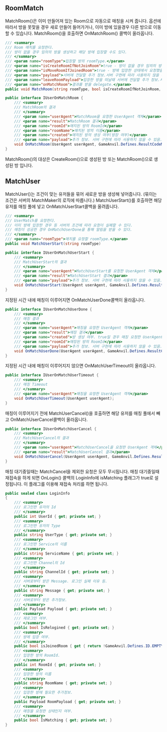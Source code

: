 ## RoomMatch
MatchRoom()은 이미 만들어져 있는 Room으로 자동으로 매칭을 시켜 줍니다.
옵션에 따라서 방을 못잧을 경우 새로 만들어 들어가거나, 이미 방에 있을경우 다른 방으로 이동할 수 있습니다.
MatchRoom()을 호출하면 OnMatchRoom() 콜백이 올라옵니다.
``` C#
/// <summary>
/// Room 매치를 요청한다.
/// 방이 없을 경우 임의의 방을 생성하고 해당 방에 입장할 수도 있다.
/// </summary>
/// <param name="roomType">입장할 방의 roomType.</param>
/// <param name="isCreateRoomIfNotJoinRoom">true - 방이 없을 경우 임의의 방을 생성.false - 방이 없을 경우 실패</param>
/// <param name="isMoveRoomIfJoinedRoom">true - 방에 입장한 상태에서 요청했을 경우 다른 방으로 이동.false - 방에 입장한 상태에서 요청했을 경우 실패</param>
/// <param name="payload">서버에 전달할 추가 정보.서버 구현에 따라 사용하지 않을 수 있음.</param>
/// <param name="leaveRoomPayload">입장한 방을 떠날때 서버에 전달할 추가 정보.서버 구현에 따라 사용하지 않을 수 있음.</param>
/// <param name="onMatchRoom">결과를 받을 delegate.</param>
public void MatchRoom(string roomType, bool isCreateRoomIfNotJoinRoom, bool isMoveRoomIfJoinedRoom, Payload payload, Payload leaveRoomPayload, Interface.DelUserOnMatchRoom onMatchRoom)
```
``` C#
public interface IUserOnMatchRoom {
    /// <summary>
    /// MatchRoom의 결과
    /// </summary>
    /// <param name="userAgent">MatchRoom을 요청한 UserAgent 객체</param>
    /// <param name="result">MatchRoom 결과</param>
    /// <param name="roomId">매치된 방의 RoomId</param>
    /// <param name="roomName">매치된 방의 이름</param>
    /// <param name="created">매치된 방의 생성 여부(방장 여부)</param>
    /// <param name="payload">추가 정보. 서버 구현에 따라 사용하지 않을 수 있음.</param>
    void OnMatchRoom(UserAgent userAgent, GameAnvil.Defines.ResultCodeMatchRoom result, int roomId, string roomName, bool created, Payload payload); 
}
```
MatchRoom()의 대상은 CreateRoom()으로 생성된 방 또는 MatchRoom()으로 생성된 방 입니다.

## MatchUser
MatchUser()는 조건이 맞는 유저들을 묶어 새로운 방을 생성해 넣어줍니다. (묶이는 조건은 서버의 MatchMaker의 로직에 따릅니다.)
MatchUserStart()를 호츨하면 해당 유저를 매칭 풀에 넣고 OnMatchUserStart콜백을 올려줍니다.
``` C#
/// <summary>
/// UserMatch를 요청한다.
/// 이미 방에 입장한 경우 등 서버의 조건에 따라 요청이 실패할 수 있다.
/// 매칭이 성공한 경우 OnMatchUserDone을 통해 알림을 받을 수 있다.
/// </summary>
/// <param name="roomType">매치를 요청할 roomType.</param>
public void MatchUserStart(string roomType)
```
``` C#
public interface IUserOnMatchUserStart {
    /// <summary>
    /// MatchUserStart의 결과
    /// </summary>
    /// <param name="userAgent">MatchUserStart를 요청한 UserAgent 객체</param>
    /// <param name="result">MatchUserStart 결과</param>
    /// <param name="payload">추가 정보. 서버 구현에 따라 사용하지 않을 수 있음.</param>
    void OnMatchUserStart(UserAgent userAgent, GameAnvil.Defines.ResultCodeMatchUserStart result, Payload payload); 
}
```

지정된 시간 내에 매칭이 이루어지면 OnMatchUserDone콜백이 올라옵니다.
``` C# 
public interface IUserOnMatchUserDone {
    /// <summary>
    /// 매칭 결과
    /// </summary>
    /// <param name="userAgent">매칭을 요청한 UserAgent 객체</param>
    /// <param name="result">매칭 결과</param>
    /// <param name="created">방 생성 여부. true일 경우 매칭 요청한 UserAgent가  방을 생성한 것을 의미한다. 방장을 결정하는 용도 등으로 사용할 수 있다.</param>
    /// <param name="roomId">매칭된 방의 RoomId</param>
    /// <param name="payload">추가 정보. 서버 구현에 따라 사용하지 않을 수 있음.</param>
    void OnMatchUserDone(UserAgent userAgent, GameAnvil.Defines.ResultCodeMatchUserDone result, bool created, int roomId, Payload payload); 
}
```
지정된 시간 내에 매칭이 이루어지지 않으면 OnMatchUserTimeout이 올라옵니다.
``` C#
public interface IUserOnMatchUserTimeout {
    /// <summary>
    /// 매칭 Timeout
    /// </summary>
    /// <param name="userAgent">매칭을 요청한 UserAgent 객체</param>
    void OnMatchUserTimeout(UserAgent userAgent); 
}
```
매칭이 이루어지기 전에 MatchUserCancel()을 호출하면 해당 유저를 매칭 풀에서 빼고 OnMatchUserCancel콜백이 올라옵니다.
``` C#
public interface IUserOnMatchUserCancel {
    /// <summary>
    /// MatchUserCancel의 결과
    /// </summary>
    /// <param name="userAgent">MatchUserCancel을 요청한 UserAgent 객체</param>
    /// <param name="result">MatchUserCancel 결과</param>
    void OnMatchUserCancel(UserAgent userAgent, GameAnvil.Defines.ResultCodeMatchUserCancel result); 
}
```

매칭 대기중일때는 MatchCancel을 제외한 요청은 모두 무시됩니다.
매칭 대기중일때 재접속을 하게 되면 OnLogin() 콜백의 LoginInfo에 isMatching 플래그가 true로 설정됩니다. 이 플래그를 이용해 재접속 처리를 하면 됩니다.
``` C#
public sealed class LoginInfo
{
    /// <summary>
    /// 로그인한 유저의 Id
    /// </summary>
    public int UserId { get; private set; }
    /// <summary>
    /// 로그인한 유저의 Type
    /// </summary>
    public string UserType { get; private set; }
    /// <summary>
    /// 로그인한 Service의 이름
    /// </summary>
    public string ServiceName { get; private set; }
    /// <summary>
    /// 로그인한 Channel의 Id
    /// </summary>
    public string ChannelId { get; private set; }
    /// <summary>
    /// 서버로부터 받은 Message. 로그인 실패 이유 등.
    /// </summary>
    public string Message { get; private set; }
    /// <summary>
    /// 서버로부터 받은 추가정보.
    /// </summary>
    public Payload Payload { get; private set; }
    /// <summary>
    /// 재로그인 여부. 
    /// </summary>
    public bool IsRelogined { get; private set; }
    /// <summary>
    /// 방에 입장 여부.
    /// </summary>
    public bool isJoinedRoom { get { return !GameAnvil.Defines.ID.EMPTY.Equals(RoomId); } private set { } }
    /// <summary>
    /// 입장한 방의 RoomId.
    /// </summary>
    public int RoomId { get; private set; }
    /// <summary>
    /// 입장한 방의 이름
    /// </summary>
    public string RoomName { get; private set; }
    /// <summary>
    /// 입장한 방에 필요한 추가정보.
    /// </summary>
    public Payload RoomPayload { get; private set; }
    /// <summary>
    /// 매칭을 요청한 상태인지 여부.
    /// </summary>
    public bool IsMatching { get; private set; }
}
```